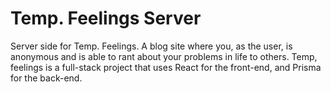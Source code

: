# Temp. Feelings Server
Server side for Temp. Feelings. 
A blog site where you, as the user, is anonymous and is able to rant about your problems in life to others. Temp, feelings is a full-stack project that uses React for the front-end, and Prisma for the back-end.
